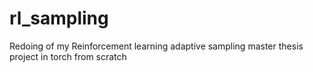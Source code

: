 # rl_sampling
Redoing of my Reinforcement learning adaptive sampling master thesis project in torch from scratch
